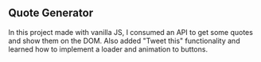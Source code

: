 ## Quote Generator
In this project made with vanilla JS, I consumed an API to get some quotes and show them on the DOM. Also added "Tweet this" functionality and learned how to implement a loader and animation to buttons.
